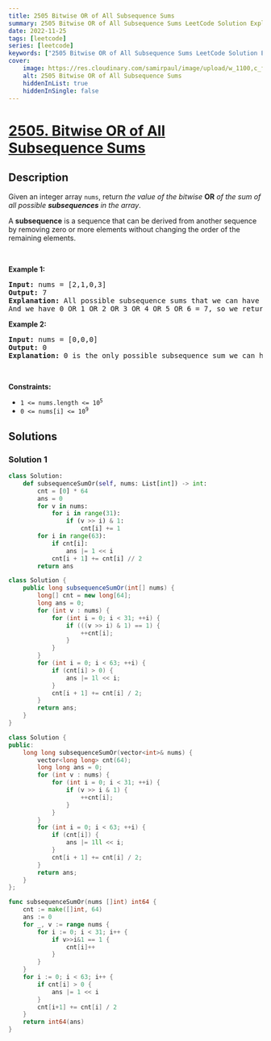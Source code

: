 ```yaml
---
title: 2505 Bitwise OR of All Subsequence Sums
summary: 2505 Bitwise OR of All Subsequence Sums LeetCode Solution Explained
date: 2022-11-25
tags: [leetcode]
series: [leetcode]
keywords: ["2505 Bitwise OR of All Subsequence Sums LeetCode Solution Explained in all languages", "2505 Bitwise OR of All Subsequence Sums", "LeetCode", "leetcode solution in Python3 C++ Java Go PHP Ruby Swift TypeScript Rust C# JavaScript C", "GeeksforGeeks", "InterviewBit", "Coding Ninjas", "HackerRank", "HackerEarth", "CodeChef", "TopCoder", "AlgoExpert", "freeCodeCamp", "Codeforces", "GitHub", "AtCoder", "Samir Paul"]
cover:
    image: https://res.cloudinary.com/samirpaul/image/upload/w_1100,c_fit,co_rgb:FFFFFF,l_text:Arial_75_bold:2505 Bitwise OR of All Subsequence Sums - Solution Explained/problem-solving.webp
    alt: 2505 Bitwise OR of All Subsequence Sums
    hiddenInList: true
    hiddenInSingle: false
---
```



# [2505. Bitwise OR of All Subsequence Sums](https://leetcode.com/problems/bitwise-or-of-all-subsequence-sums)


## Description

<p>Given an integer array <code>nums</code>, return <em>the value of the bitwise </em><strong>OR</strong><em> of the sum of all possible <strong>subsequences</strong> in the array</em>.</p>

<p>A <strong>subsequence</strong> is a sequence that can be derived from another sequence by removing zero or more elements without changing the order of the remaining elements.</p>

<p>&nbsp;</p>
<p><strong class="example">Example 1:</strong></p>

<pre>
<strong>Input:</strong> nums = [2,1,0,3]
<strong>Output:</strong> 7
<strong>Explanation:</strong> All possible subsequence sums that we can have are: 0, 1, 2, 3, 4, 5, 6.
And we have 0 OR 1 OR 2 OR 3 OR 4 OR 5 OR 6 = 7, so we return 7.
</pre>

<p><strong class="example">Example 2:</strong></p>

<pre>
<strong>Input:</strong> nums = [0,0,0]
<strong>Output:</strong> 0
<strong>Explanation:</strong> 0 is the only possible subsequence sum we can have, so we return 0.
</pre>

<p>&nbsp;</p>
<p><strong>Constraints:</strong></p>

<ul>
	<li><code>1 &lt;= nums.length &lt;= 10<sup>5</sup></code></li>
	<li><code>0 &lt;= nums[i] &lt;= 10<sup>9</sup></code></li>
</ul>

## Solutions

### Solution 1

<!-- tabs:start -->

```python
class Solution:
    def subsequenceSumOr(self, nums: List[int]) -> int:
        cnt = [0] * 64
        ans = 0
        for v in nums:
            for i in range(31):
                if (v >> i) & 1:
                    cnt[i] += 1
        for i in range(63):
            if cnt[i]:
                ans |= 1 << i
            cnt[i + 1] += cnt[i] // 2
        return ans
```

```java
class Solution {
    public long subsequenceSumOr(int[] nums) {
        long[] cnt = new long[64];
        long ans = 0;
        for (int v : nums) {
            for (int i = 0; i < 31; ++i) {
                if (((v >> i) & 1) == 1) {
                    ++cnt[i];
                }
            }
        }
        for (int i = 0; i < 63; ++i) {
            if (cnt[i] > 0) {
                ans |= 1l << i;
            }
            cnt[i + 1] += cnt[i] / 2;
        }
        return ans;
    }
}
```

```cpp
class Solution {
public:
    long long subsequenceSumOr(vector<int>& nums) {
        vector<long long> cnt(64);
        long long ans = 0;
        for (int v : nums) {
            for (int i = 0; i < 31; ++i) {
                if (v >> i & 1) {
                    ++cnt[i];
                }
            }
        }
        for (int i = 0; i < 63; ++i) {
            if (cnt[i]) {
                ans |= 1ll << i;
            }
            cnt[i + 1] += cnt[i] / 2;
        }
        return ans;
    }
};
```

```go
func subsequenceSumOr(nums []int) int64 {
	cnt := make([]int, 64)
	ans := 0
	for _, v := range nums {
		for i := 0; i < 31; i++ {
			if v>>i&1 == 1 {
				cnt[i]++
			}
		}
	}
	for i := 0; i < 63; i++ {
		if cnt[i] > 0 {
			ans |= 1 << i
		}
		cnt[i+1] += cnt[i] / 2
	}
	return int64(ans)
}
```

<!-- tabs:end -->

<!-- end -->
